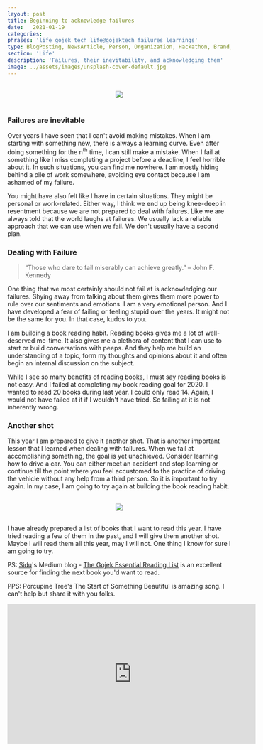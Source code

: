 ```yaml
---
layout: post
title: Beginning to acknowledge failures
date:   2021-01-19
categories:
phrases: 'life gojek tech life@gojektech failures learnings'
type: BlogPosting, NewsArticle, Person, Organization, Hackathon, Brand, Atlas, Guide, Failures, Learnings
section: 'Life'
description: 'Failures, their inevitability, and acknowledging them'
image: ../assets/images/unsplash-cover-default.jpg
---
```


<br>
<div style="text-align:center">
<img src="you-failure.gif" />
</div>
<br>

### Failures are inevitable

Over years I have seen that I can't avoid making mistakes. When I am starting with something new, there is always a learning curve. Even after doing something for the n<sup>th</sup> time, I can still make a mistake. When I fail at something like I miss completing a project before a deadline, I feel horrible about it. In such situations, you can find me nowhere. I am mostly hiding behind a pile of work somewhere, avoiding eye contact because I am ashamed of my failure.

You might have also felt like I have in certain situations. They might be personal or work-related. Either way, I think we end up being knee-deep in resentment because we are not prepared to deal with failures. Like we are always told that the world laughs at failures. We usually lack a reliable approach that we can use when we fail. We don't usually have a second plan.

### Dealing with Failure

> “Those who dare to fail miserably can achieve greatly.” – John F. Kennedy

One thing that we most certainly should not fail at is acknowledging our failures. Shying away from talking about them gives them more power to rule over our sentiments and emotions. I am a very emotional person. And I have developed a fear of failing or feeling stupid over the years. It might not be the same for you. In that case, kudos to you.

I am building a book reading habit. Reading books gives me a lot of well-deserved me-time. It also gives me a plethora of content that I can use to start or build conversations with peeps. And they help me build an understanding of a topic, form my thoughts and opinions about it and often begin an internal discussion on the subject.

While I see so many benefits of reading books, I must say reading books is not easy. And I failed at completing my book reading goal for 2020. I wanted to read 20 books during last year. I could only read 14. Again, I would not have failed at it if I wouldn't have tried. So failing at it is not inherently wrong.

### Another shot

This year I am prepared to give it another shot. That is another important lesson that I learned when dealing with failures. When we fail at accomplishing something, the goal is yet unachieved. Consider learning how to drive a car. You can either meet an accident and stop learning or continue till the point where you feel accustomed to the practice of driving the vehicle without any help from a third person. So it is important to try again. In my case, I am going to try again at building the book reading habit.

<br>
<div style="text-align:center">
<img src="another-shot.gif" />
</div>
<br>

I have already prepared a list of books that I want to read this year. I have tried reading a few of them in the past, and I will give them another shot. Maybe I will read them all this year, may I will not. One thing I know for sure I am going to try.

PS: [Sidu](https://twitter.com/ponnappa)'s Medium blog - [The Gojek Essential Reading List](https://blog.gojekengineering.com/the-go-jek-reading-list-1088712ccc14) is an excellent source for finding the next book you'd want to read.

PPS: Porcupine Tree's The Start of Something Beautiful is amazing song. I can't help but share it with you folks.

<div style="text-align:center">
<iframe width="560" height="315" src="https://www.youtube.com/embed/pitwR8jPd_M" frameborder="0" allow="accelerometer; autoplay; clipboard-write; encrypted-media; gyroscope; picture-in-picture" allowfullscreen></iframe>
</div>
